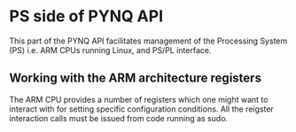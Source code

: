 # PS side of PYNQ API

This part of the PYNQ API facilitates management of the Processing System (PS) i.e. ARM CPUs running Linux, and PS/PL interface.

## Working with the ARM architecture registers

The ARM CPU provides a number of registers which one might want to interact with for setting specific configuration conditions. All the reigster interaction calls must be issued from code running as sudo.

